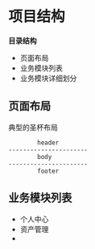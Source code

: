 # 项目结构
**目录结构**
- 页面布局
- 业务模块列表
- 业务模块详细划分

## 页面布局
典型的圣杯布局
```
        header
----------------------
        body
----------------------
        footer

```
## 业务模块列表
- 个人中心
- 资产管理
- 